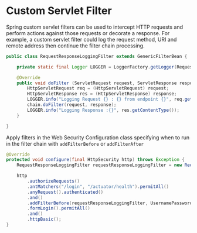 # Custom Servlet Filter

Spring custom servlet filters can be used to intercept HTTP requests and perform actions against those requests or decorate a response. For example, a custom servlet filter could log the request method, URI and remote address then continue the filter chain processing.

```java
public class RequestResponseLoggingFilter extends GenericFilterBean {

    private static final Logger LOGGER = LoggerFactory.getLogger(RequestResponseLoggingFilter.class);

    @Override
    public void doFilter (ServletRequest request, ServletResponse response, FilterChain chain) throws IOException, ServletException {
        HttpServletRequest req = (HttpServletRequest) request;
        HttpServletResponse res = (HttpServletResponse) response;
        LOGGER.info("Logging Request {} : {} from endpoint {}", req.getMethod(), req.getRequestURI(), req.getRemoteAddr());
        chain.doFilter(request, response);
        LOGGER.info("Logging Response :{}", res.getContentType());
    }

}
```

Apply filters in the Web Security Configuration class specifying when to run in the filter chain with `addFilterBefore` or `addFilterAfter`

```java
@Override
protected void configure(final HttpSecurity http) throws Exception {
    RequestResponseLoggingFilter requestResponseLoggingFilter = new RequestResponseLoggingFilter();

    http
        .authorizeRequests()
        .antMatchers("/login", "/actuator/health").permitAll()
        .anyRequest().authenticated()
        .and()
        .addFilterBefore(requestResponseLoggingFilter, UsernamePasswordAuthenticationFilter.class);
        .formLogin().permitAll()
        .and()
        .httpBasic();
}
```
